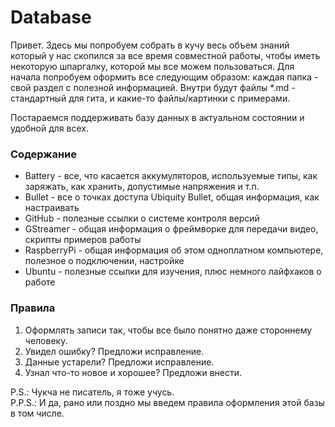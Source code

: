 # Database
Привет. Здесь мы попробуем собрать в кучу весь объем знаний который у нас скопился за все время совместной работы, чтобы
иметь некоторую шпаргалку, которой мы все можем пользоваться.
Для начала попробуем оформить все следующим образом: каждая папка - свой раздел с полезной информацией. Внутри будут 
файлы *.md - стандартный для гита, и какие-то файлы/картинки с примерами.

Постараемся поддерживать базу данных в актуальном состоянии и удобной для всех.  

### Содержание
- Battery - все, что касается аккумуляторов, используемые типы, как заряжать, как хранить, допустимые напряжения и т.п.
- Bullet - все о точках доступа Ubiquity Bullet, общая информация, как настраивать
- GitHub - полезные ссылки о системе контроля версий
- GStreamer - общая информация о фреймворке для передачи видео, скрипты примеров работы
- RaspberryPi - общая информация об этом одноплатном компьютере, полезное о подключении, настройке
- Ubuntu - полезные ссылки для изучения, плюс немного лайфхаков о работе

### Правила
1. Оформлять записи так, чтобы все было понятно даже стороннему человеку.
2. Увидел ошибку? Предложи исправление.
3. Данные устарели? Предложи исправление.
4. Узнал что-то новое и хорошее? Предложи внести.

P.S.: Чукча не писатель, я тоже учусь.  
P.P.S.: И да, рано или поздно мы введем правила оформления этой базы в том числе.